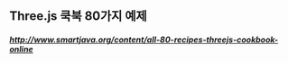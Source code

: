 ## Three.js 쿡북 80가지 예제

##### http://www.smartjava.org/content/all-80-recipes-threejs-cookbook-online